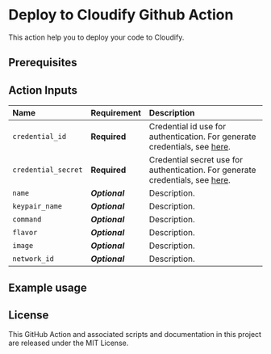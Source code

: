 # Deploy to Cloudify Github Action
This action help you to deploy your code to Cloudify.

## Prerequisites


## Action Inputs
| Name                  | Requirement       | Description |
|:--------------------- |:----------------- |:------------|
| `credential_id` | **Required**      | Credential id use for authentication. For generate credentials, see [here](https://help.cloudify.ro/en/article/generate-application-credentials-for-project-1wlq1za/).
| `credential_secret`         | **Required**      | Credential secret use for authentication. For generate credentials, see [here](https://help.cloudify.ro/en/article/generate-application-credentials-for-project-1wlq1za/).
| `name`             | ***Optional***    | Description.
| `keypair_name`      | ***Optional***    | Description.
| `command`           | ***Optional***    | Description.
| `flavor`           | ***Optional***    | Description.
| `image`           | ***Optional***    | Description.
| `network_id`           | ***Optional***    | Description.

## Example usage

## License
This GitHub Action and associated scripts and documentation in this project are released under the MIT License.






